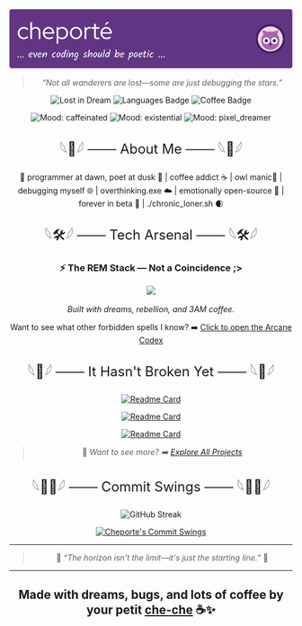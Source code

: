 <div align="center">

<picture>
<source media="(prefers-color-scheme: dark)" srcset="./img/github-header-image-dark.png">
<source media="(prefers-color-scheme: light)" srcset="./img/github-header-image-light.png">
<img alt="A cosmic dreamscape" src="./img/github-header-image-dark.png"/>
</picture>

> *“Not all wanderers are lost—some are just debugging the stars.”*

![Lost in Dream](https://img.shields.io/badge/lost_in_dreams-🌙-blueviolet?style=flat-square)
![Languages Badge](https://img.shields.io/badge/languages-polyglot-brightgreen?style=flat-square)
![Coffee Badge](https://img.shields.io/badge/coffee-yes-important?style=flat-square)

![Mood: caffeinated](https://img.shields.io/badge/mood-caffeinated-ff69b4?style=flat-square)
![Mood: existential](https://img.shields.io/badge/mood-existential-9b59b6?style=flat-square)
![Mood: pixel_dreamer](https://img.shields.io/badge/mood-pixel_dreamer-1abc9c?style=flat-square)

<!-- I'm not good enough for this T^T -->
<!-- <img src="https://github-profile-trophy.vercel.app/?username=cheporte&theme=tokyonight" /> -->
 
<p style="font-size:24px;">𓆩🌱𓆪 ─── About Me ─── 𓆩🌱𓆪</p>

🌇 programmer at dawn, poet at dusk 🌆 | coffee addict ☕ | owl manic🦉 | debugging myself 🌐 | overthinking.exe ☁️ | emotionally open-source 💞 | forever in beta 🌙 | ./chronic_loner.sh 🌒

<p style="font-size:24px;">𓆩🛠️𓆪 ─── Tech Arsenal ─── 𓆩🛠️𓆪</p>

### ⚡ The REM Stack — Not a Coincidence ;>
<div align="center">

<p align="center">
  <a href="https://skillicons.dev">
    <img src="https://skillicons.dev/icons?i=react,express,mongo" />
  </a>
</p>

*Built with dreams, rebellion, and 3AM coffee.*


Want to see what other forbidden spells I know? ➡️ [Click to open the Arcane Codex](docs/skills.md)

<p style="font-size:24px;">𓆩🫠𓆪 ─── It Hasn't Broken Yet ─── 𓆩🫠𓆪</p>

[![Readme Card](https://github-readme-stats.vercel.app/api/pin/?username=cheporte&repo=hummingbird&theme=tokyonight)](https://github.com/cheporte/hummingbird)

[![Readme Card](https://github-readme-stats.vercel.app/api/pin/?username=cheporte&repo=mnogomov&theme=tokyonight)](https://github.com/cheporte/mnogomov)

[![Readme Card](https://github-readme-stats.vercel.app/api/pin/?username=cheporte&repo=chez-che-che&theme=tokyonight)](https://github.com/cheporte/chez-che-che)

> 🔎 *Want to see more? ➡️ [Explore All Projects](docs/projects.md)*


<p style="font-size:24px;">𓆩😵‍💫𓆪 ─── Commit Swings ─── 𓆩😵‍💫𓆪</p>

<img src="https://github-readme-streak-stats.herokuapp.com/?user=cheporte&theme=tokyonight" alt="GitHub Streak" />

[![Cheporte's Commit Swings](https://github-readme-activity-graph.vercel.app/graph?username=cheporte&theme=tokyo-night)](https://github.com/ashutosh00710/github-readme-activity-graph)

---

> 🌟 *“The horizon isn't the limit—it's just the starting line.”* 🌟

</div>

---
**Made with dreams, bugs, and lots of coffee by your petit [che-che](https://github.com/cheporte) ☕✨**
---
